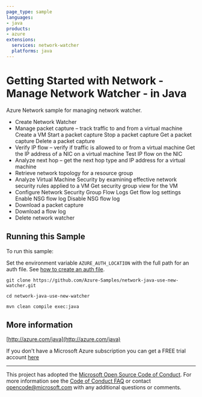 ```yaml
---
page_type: sample
languages:
- java
products:
- azure
extensions:
  services: network-watcher
  platforms: java
---
```


# Getting Started with Network - Manage Network Watcher - in Java #


  Azure Network sample for managing network watcher.
   - Create Network Watcher
   - Manage packet capture – track traffic to and from a virtual machine
       Create a VM
       Start a packet capture
       Stop a packet capture
       Get a packet capture
       Delete a packet capture
   - Verify IP flow – verify if traffic is allowed to or from a virtual machine
       Get the IP address of a NIC on a virtual machine
       Test IP flow on the NIC
   - Analyze next hop – get the next hop type and IP address for a virtual machine
   - Retrieve network topology for a resource group
   - Analyze Virtual Machine Security by examining effective network security rules applied to a VM
       Get security group view for the VM
   - Configure Network Security Group Flow Logs
       Get flow log settings
       Enable NSG flow log
       Disable NSG flow log
   - Download a packet capture
   - Download a flow log
   - Delete network watcher
 

## Running this Sample ##

To run this sample:

Set the environment variable `AZURE_AUTH_LOCATION` with the full path for an auth file. See [how to create an auth file](https://github.com/Azure/azure-libraries-for-java/blob/master/AUTH.md).

    git clone https://github.com/Azure-Samples/network-java-use-new-watcher.git

    cd network-java-use-new-watcher

    mvn clean compile exec:java

## More information ##

[http://azure.com/java](http://azure.com/java)

If you don't have a Microsoft Azure subscription you can get a FREE trial account [here](http://go.microsoft.com/fwlink/?LinkId=330212)

---

This project has adopted the [Microsoft Open Source Code of Conduct](https://opensource.microsoft.com/codeofconduct/). For more information see the [Code of Conduct FAQ](https://opensource.microsoft.com/codeofconduct/faq/) or contact [opencode@microsoft.com](mailto:opencode@microsoft.com) with any additional questions or comments.